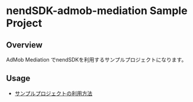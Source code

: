 # nendSDK-admob-mediation Sample Project

## Overview
AdMob Mediation でnendSDKを利用するサンプルプロジェクトになります。  

## Usage
* [サンプルプロジェクトの利用方法](https://github.com/fan-ADN/nendSDK-admob-mediation/wiki/サンプルプロジェクトの利用方法)
